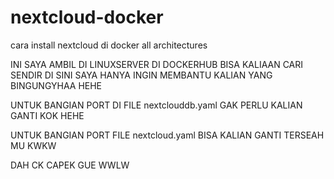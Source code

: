 # nextcloud-docker
cara install nextcloud di docker all architectures

INI SAYA AMBIL DI LINUXSERVER DI DOCKERHUB BISA KALIAAN CARI SENDIR DI SINI SAYA HANYA INGIN MEMBANTU KALIAN YANG BINGUNGYHAA HEHE

UNTUK BANGIAN PORT DI FILE nextclouddb.yaml GAK PERLU KALIAN GANTI KOK HEHE 

UNTUK BANGIAN PORT FILE nextcloud.yaml BISA KALIAN GANTI TERSEAH MU KWKW 

DAH CK CAPEK GUE WWLW 
